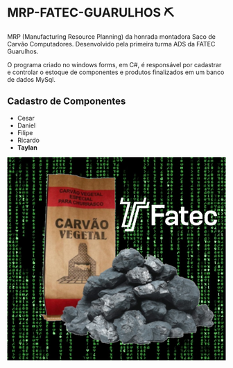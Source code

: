 # MRP-FATEC-GUARULHOS ⛏

MRP (Manufacturing Resource Planning) da honrada montadora Saco de Carvão Computadores. Desenvolvido pela primeira turma ADS da FATEC Guarulhos.

O programa criado no windows forms, em C#, é responsável por cadastrar e controlar o estoque de componentes e produtos finalizados em um banco de dados MySql.

## Cadastro de Componentes
- Cesar
- Daniel
- Filipe
- Ricardo
- **Taylan**

![Saco de carvão](/img/logo.png)
